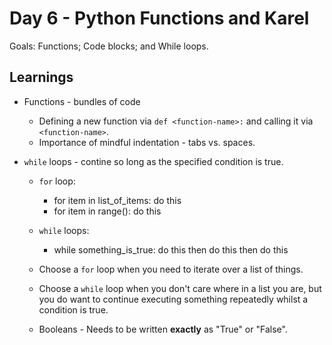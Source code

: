 # Day 6 - Python Functions and Karel

Goals: Functions; Code blocks; and While loops.

## Learnings

- Functions - bundles of code
    - Defining a new function via `def <function-name>:` and calling it via `<function-name>`.
    - Importance of mindful indentation - tabs vs. spaces.

- `while` loops - contine so long as the specified condition is true. 
    - `for` loop:
        - for item in list_of_items:
            do this
        - for item in range():
            do this

    - `while` loops:
        - while something_is_true:
            do this
            then do this
            then do this

    - Choose a `for` loop when you need to iterate over a list of things.
    - Choose a `while` loop when you don't care where in a list you are, but you do want to continue executing something repeatedly whilst a condition is true. 

    - Booleans - Needs to be written **exactly** as "True" or "False". 